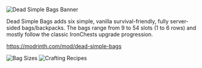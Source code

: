 ![Dead Simple Bags Banner](https://cdn.modrinth.com/data/cached_images/0af1ecf3c3919d28e7a99d69a1d5d5c3149e3053.png)

Dead Simple Bags adds six simple, vanilla survival-friendly, fully server-sided bags/backpacks. The bags range from 9 to 54 slots (1 to 6 rows) and mostly follow the classic IronChests upgrade progression.

https://modrinth.com/mod/dead-simple-bags

![Bag Sizes](https://cdn.modrinth.com/data/cached_images/8234fabf459361ee46c984b543a5feb94bce5fe9.png)
![Crafting Recipes](https://cdn.modrinth.com/data/cached_images/9b9286d67e550a959057acc4165ea11b4dcb0548.png)
